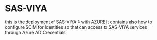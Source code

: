 # SAS-VIYA
this is the deployment of SAS-VIYA 4 with AZURE
It contains also how to configure SCIM for identities so that can access to SAS-VIYA services through Azure AD Credentials
